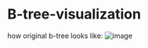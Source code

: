 # B-tree-visualization

how original b-tree looks like:
![image](https://github.com/user-attachments/assets/f2655db8-1da3-4bd4-a983-e8efc31952b3)
